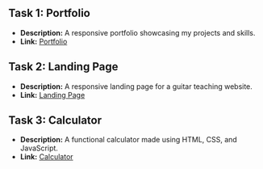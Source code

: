 
## Task 1: Portfolio
- **Description:** A responsive portfolio showcasing my projects and skills.
- **Link:** [Portfolio](https://tapadyoti.netlify.app/index.html)

## Task 2: Landing Page
- **Description:** A responsive landing page for a guitar teaching website.
- **Link:** [Landing Page](https://chordacademy.netlify.app/)

## Task 3: Calculator
- **Description:** A functional calculator made using HTML, CSS, and JavaScript.
- **Link:** [Calculator](https://calculator824.netlify.app/)
